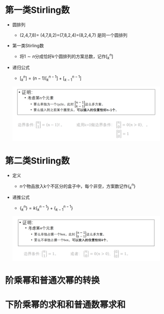# 第一类Stirling数
* 圆排列
    * (2,4,7,8)= (4,7,8,2)=(7,8,2,4)=(8,2,4,7) 是同⼀个圆排列

* 第一类Stirling数
    * 将$1 \sim n$分成恰好$k$个圆排列的⽅案总数，记作$[_k ^n]$

* 递归公式
    * $[^n _k] = (n - 1) [^{n - 1}_k]+ [^{n - 1}_{k - 1}]$

    ![Alt text](image-681.png)

# 第二类Stirling数
* 定义
    * n个物品放入k个不区分的盒子中，每个非空，方案数记作$\{^n_k\}$

* 递推公式
    * $\{^n_k\}= k \{ ^{n - 1}_k\} + \{^{n - 1} _{k - 1}\}$

    ![Alt text](image-682.png)

# 阶乘幂和普通次幂的转换

# 下阶乘幂的求和和普通数幂求和